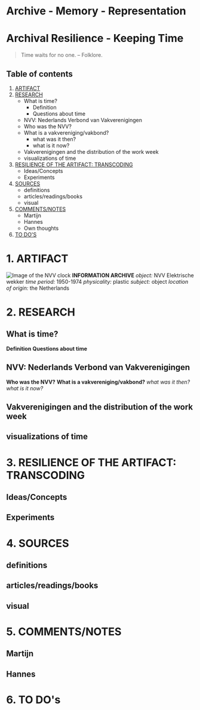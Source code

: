 # Archive - Memory - Representation
# Archival Resilience - Keeping Time
> Time waits for no one. – Folklore.

## Table of contents
1. [ARTIFACT](#ARTIFACT)
1. [RESEARCH](#RESEARCH)
   * What is time?
      * Definition
      * Questions about time
   * NVV: Nederlands Verbond van Vakverenigingen
    * Who was the NVV?
    * What is a vakvereniging/vakbond?
      * what was it then?
      * what is it now?
    * Vakverenigingen and the distribution of the work week
    * visualizations of time
1. [RESILIENCE OF THE ARTIFACT: TRANSCODING](#RESILIENCE-OF-THE-ARTIFACT:-TRANSCODING)
   * Ideas/Concepts
   * Experiments
1. [SOURCES](#SOURCES)
   * definitions
   * articles/readings/books
   * visual 
1. [COMMENTS/NOTES](#COMMENTS/NOTES) 
   * Martijn
   * Hannes
   * Own thoughts
1. [TO DO'S](#TO-DO'S)



# <a name="ARTIFACT"></a> 1. ARTIFACT
![Image of the NVV clock](https://github.com/IJA-5/Archival-Resilience--Keeping-Time/blob/master/IMAGES/artifact_clock.jpeg?raw=true)
**INFORMATION ARCHIVE**
*object:* NVV Elektrische wekker
*time period:*	1950-1974
*physicality:* plastic
*subject:* object
*location of origin:* the Netherlands


# <a name="RESEARCH"></a> 2. RESEARCH
## What is time?
**Definition**
**Questions about time**
## NVV: Nederlands Verbond van Vakverenigingen
**Who was the NVV?**
**What is a vakvereniging/vakbond?**
*what was it then?*
*what is it now?*
## Vakverenigingen and the distribution of the work week
## visualizations of time
# <a name="RESILIENCE-OF-THE-ARTIFACT:-TRANSCODING"></a> 3. RESILIENCE OF THE ARTIFACT: TRANSCODING
## Ideas/Concepts
## Experiments
# <a name="SOURCES"></a> 4. SOURCES
## definitions
## articles/readings/books
## visual 
# <a name="COMMENTS/NOTES"></a>5. COMMENTS/NOTES
## Martijn
## Hannes
# <a name="TO-DO'S"></a>6. TO DO's




